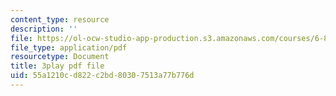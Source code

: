 ```yaml
---
content_type: resource
description: ''
file: https://ol-ocw-studio-app-production.s3.amazonaws.com/courses/6-832-underactuated-robotics-spring-2009/55a1210cd822c2bd80307513a77b776d_CUygqWS7occ.pdf
file_type: application/pdf
resourcetype: Document
title: 3play pdf file
uid: 55a1210c-d822-c2bd-8030-7513a77b776d
---
```

